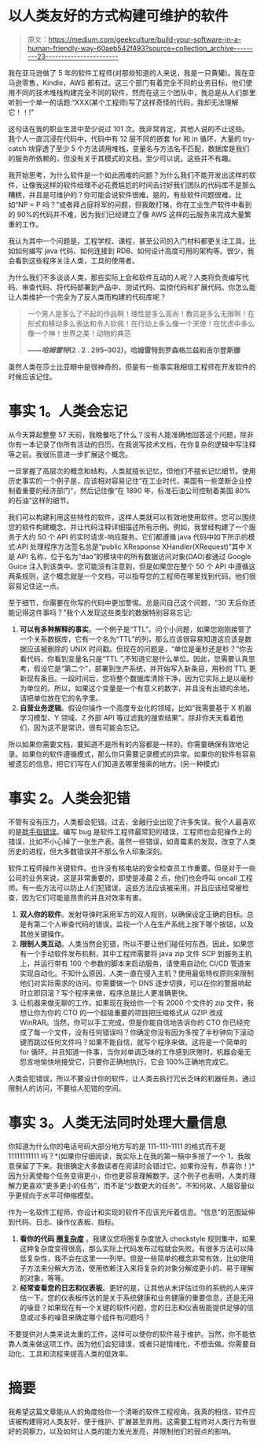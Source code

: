 # 以人类友好的方式构建可维护的软件

> 原文：<https://medium.com/geekculture/build-your-software-in-a-human-friendly-way-60aeb542f493?source=collection_archive---------23----------------------->

我在亚马逊做了 5 年的软件工程师(对那些知道的人来说，我是一只黄獾)。我在亚马逊零售，Kindle，AWS 都有过。这三个部门有着完全不同的业务目标，他们使用不同的技术堆栈构建完全不同的软件，然而在这三个团队中，我总是从人们那里听到一个单一的话题:“XXX(某个工程师)写了这样奇怪的代码，我却无法理解它！！!"

这句话在我的职业生涯中至少说过 101 次。我非常肯定，其他人说的不止这些。我个人一直沉浸在代码中，代码中有 12 层不同的嵌套 for 和 in 循环，大量的 try-catch 块穿透了至少 5 个方法调用堆栈，变量名与方法名不匹配，数据库是我们的服务所依赖的，但没有关于其模式的文档。至少可以说，这些并不有趣。

我开始思考，为什么软件是一个如此困难的问题？为什么我们不能开发出这样的软件，让像我这样的软件经理不必花费尴尬的时间去讨好我们团队的代码库不是那么糟糕，并且是可维护的？你可能会说软件很难，是的，有些软件问题很难，比如“NP = P 吗？”或者拜占庭将军的问题，但我敢打赌，你在工业生产软件中看到的 90%的代码并不难，因为我们已经建立了像 AWS 这样的云服务来完成大量繁重的工作。

我认为其中一个问题是，工程学校、课程，甚至公司的入门材料都更关注工具，比如如何编写 java 代码、如何连接到 RDB、如何设计高度可用的架构等。很少，我会看到这些程序关注人类，工具的使用者。

为什么我们不多谈谈人类，那些实际上会和软件互动的人呢？人类将负责编写代码、审查代码、将代码部署到产品中、测试代码、监控代码和扩展代码。你怎么能让人类维护一个完全为了反人类而构建的代码库呢？

> 一个男人是多么了不起的作品啊！理性是多么高尚！教员是多么无限啊！在形式和移动多么表达和令人钦佩！在行动上多么像一个天使！在忧虑中多么像一个神！世界之美！动物的典范
> 
> **——*哈姆雷特*(2 . 2 . 295–302)，哈姆雷特到罗森格兰兹和吉尔登斯滕**

虽然人类在莎士比亚眼中是很神奇的，但是有一些事实我相信工程师在开发软件的时候应该记住。

# 事实 1。人类会忘记

从今天算起整整 57 天前，我晚餐吃了什么？没有人能准确地回答这个问题，除非你有一本记录了你所有活动的日历。在我说写技术文档，在你复杂的逻辑中写注释等之前。我很乐意进一步扩展这个概念。

一旦掌握了高层次的概念和结构，人类就擅长记忆，但他们不擅长记忆细节。使用历史事实的一个例子是，应该相对容易记住“在工业时代，美国有一些垄断企业控制着重要的经济部门”，然后记住像“在 1890 年，标准石油公司控制着美国 80%的石油”这样的细节。

我们可以构建利用这些特性的软件，这样人类就可以有效地使用软件。您可以围绕您的软件构建概念，并让代码注释详细描述所有示例。例如，我曾经构建了一个服务于大约 50 个 API 的实时请求-响应服务。它们都遵循 java 代码中如下所示的模式:API 处理程序方法签名总是“public XResponse XHandler(XRequest)”其中 X 是 API 名称，位于名为“dao”的模块中的所有数据访问对象(DAO)都通过 Google Guice 注入到该类中。您可能没有注意到，但是如果您在整个 50 个 API 中遵循这两条规则，这个概念就是一个文档，可以指导您的工程师在哪里找到代码。他们很容易记住这一点。

至于细节，你需要在你写的代码中更加警惕。总是问自己这个问题，“30 天后你还能记得这件事吗？”我个人发现这些类型的数据特别容易忘记:

1.  **可以有多种解释的事实**。一个例子是“TTL”。问个小问题，如果您刚刚接管了一个关系数据库，它有一个名为“TTL”的列，那么应该很容易知道这应该是数据应该被删除的 UNIX 时间戳。但现在的问题是，“单位是毫秒还是秒？”你去看代码，你看到变量名只是“TTL ”,不知道它是什么单位。因此，您需要认真思考，假设它是“第二个”，部署到生产系统，并开始写入新条目，用秒的 TTL 更新现有条目。一段时间后，您将整个数据库清除干净，因为它实际上是以毫秒为单位的。所以，如果这个变量是一个有意义的数字，并且没有出错的余地，请把单位放在它的名字里。
2.  **自营业务逻辑**。假设你操作一个高度专业化的领域，比如“我需要基于 X 机器学习模型、Y 领域、Z 外部 API 等过滤我的搜索结果”。除非你天天看着他们，因为这不是常识，很有可能会忘记。

所以如果你需要文档，要知道不是所有的内容都是一样的。你需要确保有效地记录。如果你的软件遵循模式，那么你只需要记录模式的异常。如果你的软件有容易被遗忘的信息，把它们写在人们知道去哪里搜索的地方。(另一种模式)

# 事实 2。人类会犯错

不管有没有压力，人类都会犯错。过去，金融行业出现了许多失误。我个人最喜欢的是[胖手指错误](https://en.wikipedia.org/wiki/Fat-finger_error)。编写 bug 是软件工程师最常犯的错误，工程师也会犯操作上的错误，比如不小心掉了一张生产表。虽然一些错误，如青霉素的发现，改变了人类历史的进程，但大多数错误并不那么令人印象深刻。

软件工程师操作关键软件。也许没有核电站的安全检查员工作重要。但是对于一些公司的业务来说，这是非常重要的，即使是凌晨 2 点，他们也会呼叫 oncall 工程师。有一些方法可以防止人们犯错误，这些方法应该被采用，并且应该经常被检查，因为它们可能是昂贵的并且对效率有害。

1.  **双人你的软件**。发射导弹时采用军方的双人规则，以确保设定正确的目标。总是有第二个人审查代码的错误，监视一个人在生产系统上按下哪个按钮，以及其他关键操作。
2.  **限制人类互动**。人类当然会犯错，所以不要让他们碰任何东西。因此，如果您有一个手动软件发布机制，其中工程师需要将 java zip 文件 SCP 到服务主机上，并运行带有 100 个参数的脚本来启动服务，请使用自动化 CI/CD 管道来实现自动化。不知什么原因，人类一直在侵入主机？使用最低特权原则来限制他们对实际需求的访问。你需要做一个 DNS 逐步切换，可以在你的警报响起时立即回滚？写个程序来做，程序总是比人更准确更快。
3.  让机器来做无聊的工作。如果现在我给你一个有 2000 个文件的 zip 文件，我想让你为你的 CTO 的一个超级重要的项目把压缩格式从 GZIP 改成 WinRAR。当然，你可以手工完成，但是你能自信地告诉你的 CTO 你已经完成了每一个文件，没有任何错误吗？你确定你没有因为多按了半秒钟向下滚动键而跳过任何文件吗？如果不能自信，就写个程序来做。这将是一个简单的 for 循环。并且知道一件事，当你对单调乏味的工作感到厌倦时，机器会毫无怨言地愉快地接受它，只要你正确地执行，它会 100%正确地完成它。

人类会犯错误，所以不要设计你的软件，让人类去执行冗长乏味的机器任务。通过限制人的访问，不要给人犯错的空间。

# 事实 3。人类无法同时处理大量信息

你知道为什么你的电话号码大部分地方写的是 111–111–1111 的格式而不是 11111111111 吗？*(如果你仔细阅读，我实际上在我的第一稿中多按了一个 1，我故意保留了下来。我很确定大多数读者在阅读时会错过它。如果你没有，恭喜你！)*因为分离使每个任务变得更小，你也更容易理解数字。这个例子也表明，人类的理解力更喜欢“更多更小的任务”，而不是“少数更大的任务”。不知何故，人脑容量似乎更倾向于水平可伸缩模型。

作为一名软件工程师，你设计和实现的软件不应该充斥着信息。“信息”的范围延伸到代码、日志、操作仪表板、指标。

1.  **看你的代码** [**圈复杂度**](https://en.wikipedia.org/wiki/Cyclomatic_complexity) 。我建议您将圈复杂度放入 checkstyle 规则集中，如果这种复杂度变得很高，那么实际上代码发布过程就会失败。有很多方法可以降低复杂性，我不会在这里一一列举。但是一些简单的概念非常有效，比如使用子方法来分解大方法，使用依赖注入来将复杂的对象分解成更小的、易于理解的对象，等等。
2.  **经常查看您的日志和仪表板**。更好的是，让其他从未评估过你的系统的人来评估一下。您的仪表板传达的是关于系统健康和业务健康的重要信息，还是无用的噪音？如果现在有一个关键的软件问题，您的日志和仪表板能提供足够的信息或过多的噪音来确定哪个组件有问题吗？

不要提供对人类来说太重的工件，这样可以使你的软件易于维护。当然，你不能依靠人类来做这项工作。因为他们会犯错误，或者只是情绪化，不想去做。你需要自动化、工具和流程来提高人类的低效率。

# 摘要

我希望这篇文章能从人的角度给你一个清晰的软件工程视角。我真的相信，软件应该被构建得对人类友好，便于维护、扩展甚至弃用。这需要工程师对人类行为有很好的洞察力，以及如何让人类的能力发光发亮，并限制他们的弱点的影响。